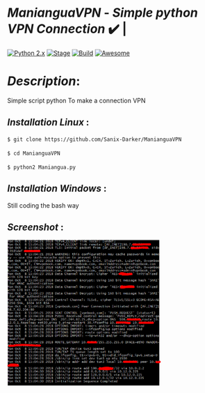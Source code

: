#  ***ManianguaVPN*** - ***Simple python VPN Connection*** ✔️ | 
[![Python 2.x](https://img.shields.io/badge/python-2.x-blue.svg)]()
[![Stage](https://img.shields.io/badge/Release-Stable-brightgreen.svg)]()
[![Build](https://img.shields.io/badge/Supported_OS-Ubuntu,Kali,Arch,Parrot-blue,Android.svg)]()
[![Awesome](https://awesome.re/badge.svg)](https://awesome.re)
 
# ***Description***: 

Simple script python To make a connection VPN 

## ***Installation Linux*** :
```shell
$ git clone https://github.com/Sanix-Darker/ManianguaVPN

$ cd ManianguaVPN 

$ python2 Maniangua.py
```
## ***Installation Windows*** :
Still coding the bash way 

## ***Screenshot*** :
<img src="Capture1.PNG" width="70%"></img>
